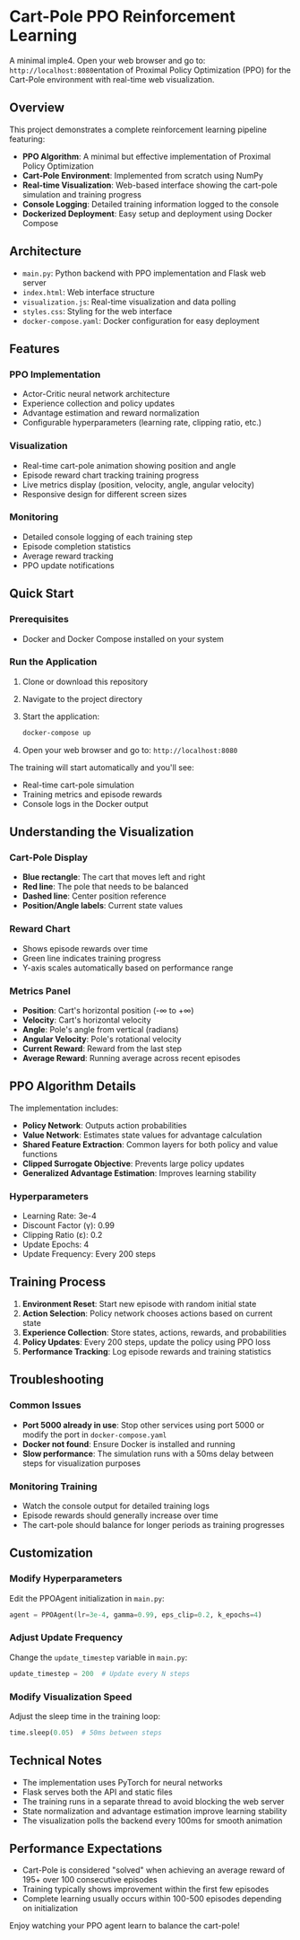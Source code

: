 # Cart-Pole PPO Reinforcement Learning

A minimal imple4. Open your web browser and go to: `http://localhost:8080`entation of Proximal Policy Optimization (PPO) for the Cart-Pole environment with real-time web visualization.

## Overview

This project demonstrates a complete reinforcement learning pipeline featuring:

- **PPO Algorithm**: A minimal but effective implementation of Proximal Policy Optimization
- **Cart-Pole Environment**: Implemented from scratch using NumPy
- **Real-time Visualization**: Web-based interface showing the cart-pole simulation and training progress
- **Console Logging**: Detailed training information logged to the console
- **Dockerized Deployment**: Easy setup and deployment using Docker Compose

## Architecture

- `main.py`: Python backend with PPO implementation and Flask web server
- `index.html`: Web interface structure
- `visualization.js`: Real-time visualization and data polling
- `styles.css`: Styling for the web interface
- `docker-compose.yaml`: Docker configuration for easy deployment

## Features

### PPO Implementation
- Actor-Critic neural network architecture
- Experience collection and policy updates
- Advantage estimation and reward normalization
- Configurable hyperparameters (learning rate, clipping ratio, etc.)

### Visualization
- Real-time cart-pole animation showing position and angle
- Episode reward chart tracking training progress
- Live metrics display (position, velocity, angle, angular velocity)
- Responsive design for different screen sizes

### Monitoring
- Detailed console logging of each training step
- Episode completion statistics
- Average reward tracking
- PPO update notifications

## Quick Start

### Prerequisites
- Docker and Docker Compose installed on your system

### Run the Application
1. Clone or download this repository
2. Navigate to the project directory
3. Start the application:
   ```bash
   docker-compose up
   ```

4. Open your web browser and go to: `http://localhost:8080`

The training will start automatically and you'll see:
- Real-time cart-pole simulation
- Training metrics and episode rewards
- Console logs in the Docker output

## Understanding the Visualization

### Cart-Pole Display
- **Blue rectangle**: The cart that moves left and right
- **Red line**: The pole that needs to be balanced
- **Dashed line**: Center position reference
- **Position/Angle labels**: Current state values

### Reward Chart
- Shows episode rewards over time
- Green line indicates training progress
- Y-axis scales automatically based on performance range

### Metrics Panel
- **Position**: Cart's horizontal position (-∞ to +∞)
- **Velocity**: Cart's horizontal velocity
- **Angle**: Pole's angle from vertical (radians)
- **Angular Velocity**: Pole's rotational velocity
- **Current Reward**: Reward from the last step
- **Average Reward**: Running average across recent episodes

## PPO Algorithm Details

The implementation includes:
- **Policy Network**: Outputs action probabilities
- **Value Network**: Estimates state values for advantage calculation
- **Shared Feature Extraction**: Common layers for both policy and value functions
- **Clipped Surrogate Objective**: Prevents large policy updates
- **Generalized Advantage Estimation**: Improves learning stability

### Hyperparameters
- Learning Rate: 3e-4
- Discount Factor (γ): 0.99
- Clipping Ratio (ε): 0.2
- Update Epochs: 4
- Update Frequency: Every 200 steps

## Training Process

1. **Environment Reset**: Start new episode with random initial state
2. **Action Selection**: Policy network chooses actions based on current state
3. **Experience Collection**: Store states, actions, rewards, and probabilities
4. **Policy Updates**: Every 200 steps, update the policy using PPO loss
5. **Performance Tracking**: Log episode rewards and training statistics

## Troubleshooting

### Common Issues
- **Port 5000 already in use**: Stop other services using port 5000 or modify the port in `docker-compose.yaml`
- **Docker not found**: Ensure Docker is installed and running
- **Slow performance**: The simulation runs with a 50ms delay between steps for visualization purposes

### Monitoring Training
- Watch the console output for detailed training logs
- Episode rewards should generally increase over time
- The cart-pole should balance for longer periods as training progresses

## Customization

### Modify Hyperparameters
Edit the PPOAgent initialization in `main.py`:
```python
agent = PPOAgent(lr=3e-4, gamma=0.99, eps_clip=0.2, k_epochs=4)
```

### Adjust Update Frequency
Change the `update_timestep` variable in `main.py`:
```python
update_timestep = 200  # Update every N steps
```

### Modify Visualization Speed
Adjust the sleep time in the training loop:
```python
time.sleep(0.05)  # 50ms between steps
```

## Technical Notes

- The implementation uses PyTorch for neural networks
- Flask serves both the API and static files
- The training runs in a separate thread to avoid blocking the web server
- State normalization and advantage estimation improve learning stability
- The visualization polls the backend every 100ms for smooth animation

## Performance Expectations

- Cart-Pole is considered "solved" when achieving an average reward of 195+ over 100 consecutive episodes
- Training typically shows improvement within the first few episodes
- Complete learning usually occurs within 100-500 episodes depending on initialization

Enjoy watching your PPO agent learn to balance the cart-pole!
